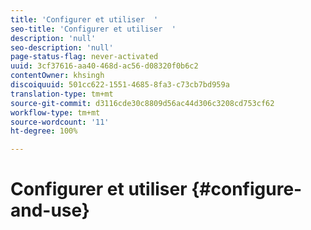 ```yaml
---
title: 'Configurer et utiliser  '
seo-title: 'Configurer et utiliser  '
description: 'null'
seo-description: 'null'
page-status-flag: never-activated
uuid: 3cf37616-aa40-468d-ac56-d08320f0b6c2
contentOwner: khsingh
discoiquuid: 501cc622-1551-4685-8fa3-c73cb7bd959a
translation-type: tm+mt
source-git-commit: d3116cde30c8809d56ac44d306c3208cd753cf62
workflow-type: tm+mt
source-wordcount: '11'
ht-degree: 100%

---
```



# Configurer et utiliser  {#configure-and-use}

